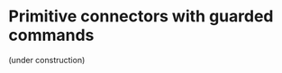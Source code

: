 Primitive connectors with guarded commands
==========================================

(under construction)
